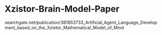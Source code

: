 # Xzistor-Brain-Model-Paper

searchgate.net/publication/381853733_Artificial_Agent_Language_Development_based_on_the_Xzistor_Mathematical_Model_of_Mind
